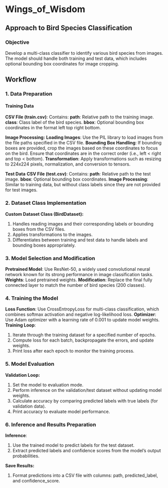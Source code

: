 # Wings_of_Wisdom

## Approach to Bird Species Classification
### Objective
Develop a multi-class classifier to identify various bird species from images. The model should handle both training and test data, which includes optional bounding box coordinates for image cropping.

## Workflow
### 1. Data Preparation
#### Training Data
**CSV File (train.csv)**: Contains:
**path**: Relative path to the training image.
**class**: Class label of the bird species.
**bbox**: Optional bounding box coordinates in the format left top right bottom.
      
**Image Processing:**
**Loading Images**: Use the PIL library to load images from the file paths specified in the CSV file.
**Bounding Box Handling**: If bounding boxes are provided, crop the images based on these coordinates to focus on the bird. Ensure that coordinates are in the correct order (i.e., left < right and top < bottom).
**Transformation**: Apply transformations such as resizing to 224x224 pixels, normalization, and conversion to tensors.
    
**Test Data**
**CSV File (test.csv)**: Contains:
**path**: Relative path to the test image.
**bbox**: Optional bounding box coordinates.
**Image Processing**: Similar to training data, but without class labels since they are not provided for test images.

### 2. Dataset Class Implementation
**Custom Dataset Class (BirdDataset):**
1. Handles reading images and their corresponding labels or bounding boxes from the CSV files.
2. Applies transformations to the images.
3. Differentiates between training and test data to handle labels and bounding boxes appropriately.
    
### 3. Model Selection and Modification
**Pretrained Model**: Use ResNet-50, a widely used convolutional neural network known for its strong performance in image classification tasks.
**Weights**: Load pretrained weights.
**Modification**: Replace the final fully connected layer to match the number of bird species (200 classes).
    
### 4. Training the Model
**Loss Function**: Use CrossEntropyLoss for multi-class classification, which combines softmax activation and negative log-likelihood loss.
**Optimizer**: Use Adam optimizer with a learning rate of 0.001 to update model weights.
**Training Loop**:
1. Iterate through the training dataset for a specified number of epochs.
2. Compute loss for each batch, backpropagate the errors, and update weights.
3. Print loss after each epoch to monitor the training process.
          
### 5. Model Evaluation
**Validation Loop:**
 1. Set the model to evaluation mode.
 2. Perform inference on the validation/test dataset without updating model weights.
 3. Calculate accuracy by comparing predicted labels with true labels (for validation data).
 4. Print accuracy to evaluate model performance.
      
### 6. Inference and Results Preparation
**Inference**:
 1. Use the trained model to predict labels for the test dataset.
 2. Extract predicted labels and confidence scores from the model’s output probabilities.
      
**Save Results:**
 1. Format predictions into a CSV file with columns: path, predicted_label, and confidence_score.
